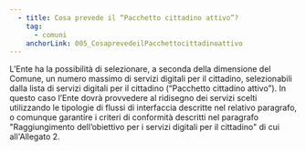 ```yaml
---
  - title: Cosa prevede il “Pacchetto cittadino attivo”?
    tag:
      - comuni
    anchorLink: 005_CosaprevedeilPacchettocittadinoattivo
---
```


L’Ente ha  la possibilità di selezionare, a seconda della dimensione del Comune, un numero massimo di servizi digitali per il cittadino, selezionabili dalla lista di servizi digitali per il cittadino (“Pacchetto cittadino attivo”). In questo caso l’Ente dovrà provvedere al ridisegno dei servizi scelti utilizzando le tipologie di flussi di interfaccia descritte nel relativo paragrafo, o comunque garantire i criteri di conformità descritti nel paragrafo "Raggiungimento dell’obiettivo per i servizi digitali per il cittadino" di cui all'Allegato 2.